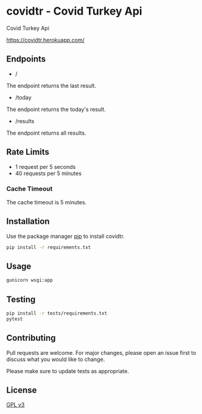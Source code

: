 # covidtr - Covid Turkey Api

Covid Turkey Api

https://covidtr.herokuapp.com/


## Endpoints

- /

The endpoint returns the last result.

- /today

The endpoint returns the today's result. 

- /results

The endpoint returns all results.

## Rate Limits
- 1 request per 5 seconds
- 40 requests per 5 minutes

### Cache Timeout

The cache timeout is 5 minutes.



## Installation

Use the package manager [pip](https://pip.pypa.io/en/stable/) to install covidtr.

```bash
pip install -r requirements.txt
```

## Usage

```python
gunicorn wsgi:app
```

## Testing
```bash
pip install -r tests/requirements.txt
pytest
```

## Contributing
Pull requests are welcome. For major changes, please open an issue first to discuss what you would like to change.

Please make sure to update tests as appropriate.

## License
[GPL v3](https://www.gnu.org/licenses/gpl-3.0.txt)